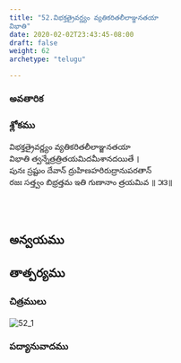 ```yaml
---
title: "52.విభక్తత్రైవర్ణ్యం వ్యతికరితలీలాఞ్జనతయా
విభాతి"
date: 2020-02-02T23:43:45-08:00
draft: false
weight: 62
archetype: "telugu"

---
```


### అవతారిక


### శ్లోకము

విభక్తత్రైవర్ణ్యం వ్యతికరితలీలాఞ్జనతయా
<br/>విభాతి త్వన్నేత్రత్రితయమిదమీశానదయితే ।
<br/>పునః స్రష్టుం దేవాన్ ద్రుహిణహరిరుద్రానుపరతాన్
<br/>రజః సత్త్వం బిభ్రత్తమ ఇతి గుణానాం త్రయమివ ॥ ౫౩॥
<br/>

<br/><br/>

## అన్వయము 


## తాత్పర్యము 

### చిత్రములు 

![52_1](/images/sl/manual/SL_V52.jpg)

### పద్యానువాదము
